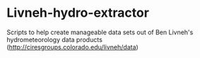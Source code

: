 # Livneh-hydro-extractor
Scripts to help create manageable data sets out of Ben Livneh's hydrometeorology data products (http://ciresgroups.colorado.edu/livneh/data)
